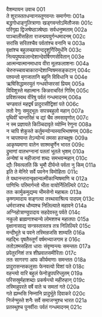 वैशम्पायन उवाच	001  
ते शूरास्ततधन्वानस्तूणवन्तः समार्गणाः	001a  
बद्धगोधाङ्गुलित्राणाः खड्गवन्तोऽमितौजसः	001c  
परिगृह्य द्विजश्रेष्ठाञ्श्रेष्ठाः सर्वधनुष्मताम्	002a  
पाञ्चालीसहिता राजन्प्रययुर्गन्धमादनम्	002c  
सरांसि सरितश्चैव पर्वतांश्च वनानि च	003a  
वृक्षांश्च बहुलच्छायान्ददृशुर्गिरिमूर्धनि	003c  
नित्यपुष्पफलान्देशान्देवर्षिगणसेवितान्	003e  
आत्मन्यात्मानमाधाय वीरा मूलफलाशनाः	004a  
चेरुरुच्चावचाकारान्देशान्विषमसङ्कटान्	004c  
पश्यन्तो मृगजातानि बहूनि विविधानि च	004e  
ऋषिसिद्धामरयुतं गन्धर्वाप्सरसां प्रियम्	005a  
विविशुस्ते महात्मानः किन्नराचरितं गिरिम्	005c  
प्रविशत्स्वथ वीरेषु पर्वतं गन्धमादनम्	006a  
चण्डवातं महद्वर्षं प्रादुरासीद्विशां पते	006c  
ततो रेणुः समुद्भूतः सपत्रबहुलो महान्	007a  
पृथिवीं चान्तरिक्षं च द्यां चैव तमसावृणोत्	007c  
न स्म प्रज्ञायते किञ्चिदावृते व्योम्नि रेणुना	008a  
न चापि शेकुस्ते कर्तुमन्योन्यस्याभिभाषणम्	008c  
न चापश्यन्त तेऽन्योन्यं तमसा हतचक्षुषः	009a  
आकृष्यमाणा वातेन साश्मचूर्णेन भारत	009c  
द्रुमाणां वातभग्नानां पततां भूतले भृशम्	010a  
अन्येषां च महीजानां शब्दः समभवन्महान्	010c  
द्यौः स्वित्पतति किं भूमौ दीर्यन्ते पर्वता नु किम्	011a  
इति ते मेनिरे सर्वे पवनेन विमोहिताः	011c  
ते यथानन्तरान्वृक्षान्वल्मीकान्विषमाणि च	012a  
पाणिभिः परिमार्गन्तो भीता वायोर्निलिल्यिरे	012c  
ततः कार्मुकमुद्यम्य भीमसेनो महाबलः	013a  
कृष्णामादाय सङ्गत्या तस्थावाश्रित्य पादपम्	013c  
धर्मराजश्च धौम्यश्च निलिल्याते महावने	014a  
अग्निहोत्राण्युपादाय सहदेवस्तु पर्वते	014c  
नकुलो ब्राह्मणाश्चान्ये लोमशश्च महातपाः	015a  
वृक्षानासाद्य सन्त्रस्तास्तत्र तत्र निलिल्यिरे	015c  
मन्दीभूते च पवने तस्मिन्रजसि शाम्यति	016a  
महद्भिः पृषतैस्तूर्णं वर्षमभ्याजगाम ह	016c  
ततोऽश्मसहिता धाराः संवृण्वन्त्यः समन्ततः	017a  
प्रपेतुरनिशं तत्र शीघ्रवातसमीरिताः	017c  
ततः सागरगा आपः कीर्यमाणाः समन्ततः	018a  
प्रादुरासन्सकलुसाः फेनवत्यो विशां पते	018c  
वहन्त्यो वारि बहुलं फेनोडुपपरिप्लुतम्	019a  
परिसस्रुर्महाशब्दाः प्रकर्षन्त्यो महीरुहान्	019c  
तस्मिन्नुपरते वर्षे वाते च समतां गते	020a  
गते ह्यम्भसि निम्नानि प्रादुर्भूते दिवाकरे	020c  
निर्जग्मुस्ते शनैः सर्वे समाजग्मुश्च भारत	021a  
प्रतस्थुश्च पुनर्वीराः पर्वतं गन्धमादनम्	021c  
